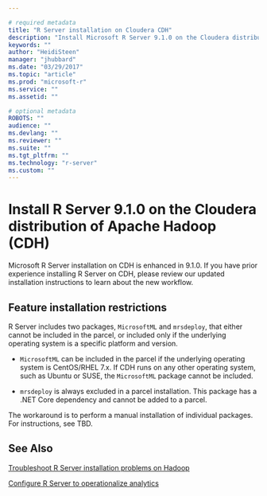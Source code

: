 ```yaml
---

# required metadata
title: "R Server installation on Cloudera CDH"
description: "Install Microsoft R Server 9.1.0 on the Cloudera distribution of Apache Hadoop (CDH)."
keywords: ""
author: "HeidiSteen"
manager: "jhubbard"
ms.date: "03/29/2017"
ms.topic: "article"
ms.prod: "microsoft-r"
ms.service: ""
ms.assetid: ""

# optional metadata
ROBOTS: ""
audience: ""
ms.devlang: ""
ms.reviewer: ""
ms.suite: ""
ms.tgt_pltfrm: ""
ms.technology: "r-server"
ms.custom: ""
---
```


# Install R Server 9.1.0 on the Cloudera distribution of Apache Hadoop (CDH)

Microsoft R Server installation on CDH is enhanced in 9.1.0. If you have prior experience installing R Server on CDH, please review our updated installation instructions to learn about the new workflow.

## Feature installation restrictions

R Server includes two packages, `MicrosoftML` and `mrsdeploy`, that either cannot be included in the parcel, or included only if the underlying operating system is a specific platform and version.

+ `MicrosoftML` can be included in the parcel if the underlying operating system is CentOS/RHEL 7.x. If CDH runs on any other operating system, such as Ubuntu or SUSE, the `MicrosoftML` package cannot be included.

+ `mrsdeploy` is always excluded in a parcel installation. This package has a .NET Core dependency and cannot be added to a parcel.

The workaround is to perform a manual installation of individual packages. For instructions, see TBD.

## See Also

[Troubleshoot R Server installation problems on Hadoop](rserver-install-hadoop-troubleshoot.md)

[Configure R Server to operationalize analytics](operationalize/configuration-initial.md)
